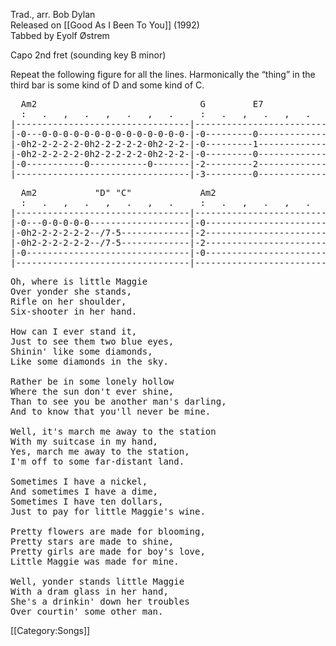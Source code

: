 Trad., arr. Bob Dylan<br>
Released on [[Good As I Been To You]] (1992)<br>
Tabbed by Eyolf Østrem

Capo 2nd fret (sounding key B minor)

Repeat the following figure for all the lines. Harmonically the
“thing” in the third bar is some kind of D and some kind of C.

<pre class="tab">
  Am2                               G         E7
  :   .   ,   .   ,   .   ,   .     :   .   ,   .   ,   .   ,   .
|---------------------------------|--------------------------------
|-0---0-0-0-0-0-0-0-0-0-0-0-0-0-0-|-0---------0--------------------
|-0h2-2-2-2-2-0h2-2-2-2-2-0h2-2-2-|-0---------1--------------------
|-0h2-2-2-2-2-0h2-2-2-2-2-0h2-2-2-|-0---------0--------------------
|-0-----------0-----------0-------|-2---------2--------------------
|---------------------------------|-3---------0--------------------
</pre>
<pre class="tab">
  Am2           "D" "C"             Am2
  :   .   ,   .   ,   .   ,   .     :   .   ,   .   ,   .   ,   .
|---------------------------------|---------------------------------
|-0---0-0-0-0-0-------------------|-0-------------------------------
|-0h2-2-2-2-2-2--/7-5-------------|-2-------------------------------
|-0h2-2-2-2-2-2--/7-5-------------|-2-------------------------------
|-0-------------------------------|-0-------------------------------
|---------------------------------|---------------------------------
</pre>

<pre class="verse">
Oh, where is little Maggie
Over yonder she stands,
Rifle on her shoulder,
Six-shooter in her hand.

How can I ever stand it,
Just to see them two blue eyes,
Shinin' like some diamonds,
Like some diamonds in the sky.

Rather be in some lonely hollow
Where the sun don't ever shine,
Than to see you be another man's darling,
And to know that you'll never be mine.

Well, it's march me away to the station
With my suitcase in my hand,
Yes, march me away to the station,
I'm off to some far-distant land.

Sometimes I have a nickel,
And sometimes I have a dime,
Sometimes I have ten dollars,
Just to pay for little Maggie's wine.

Pretty flowers are made for blooming,
Pretty stars are made to shine,
Pretty girls are made for boy's love,
Little Maggie was made for mine.

Well, yonder stands little Maggie
With a dram glass in her hand,
She's a drinkin' down her troubles
Over courtin' some other man.
</pre>

[[Category:Songs]]
